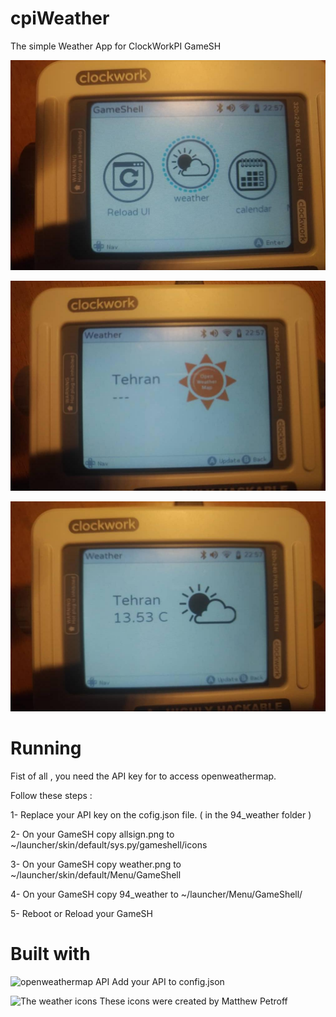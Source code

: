 # cpiWeather
The simple Weather App for ClockWorkPI GameSH

![screenshot01](screenshot01.png)

![screenshot02](screenshot02.png)

![screenshot03](screenshot03.png)

# Running
Fist of all , you need the API key for to access openweathermap.

Follow these steps :

1- Replace your API key on the cofig.json file. ( in the 94_weather folder )

2- On your GameSH copy allsign.png to ~/launcher/skin/default/sys.py/gameshell/icons

3- On your GameSH copy weather.png to ~/launcher/skin/default/Menu/GameShell

4- On your GameSH copy 94_weather to ~/launcher/Menu/GameShell/

5- Reboot or Reload your GameSH

# Built with
![openweathermap API](https://openweathermap.org/current) Add your API to config.json

![The weather icons](http://www.mpetroff.net) These icons were created by Matthew Petroff 
